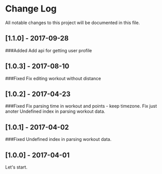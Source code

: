 # Change Log
All notable changes to this project will be documented in this file.

## [1.1.0] - 2017-09-28
###Added
Add api for getting user profile


## [1.0.3] - 2017-08-10
###Fixed
Fix editing workout without distance

## [1.0.2] - 2017-04-23
###Fixed
Fix parsing time in workout and points - keep timezone.
Fix just anoter Undefined index in parsing workout data. 

## [1.0.1] - 2017-04-02
###Fixed
Undefined index in parsing workout data.

## [1.0.0] - 2017-04-01
Let's start.